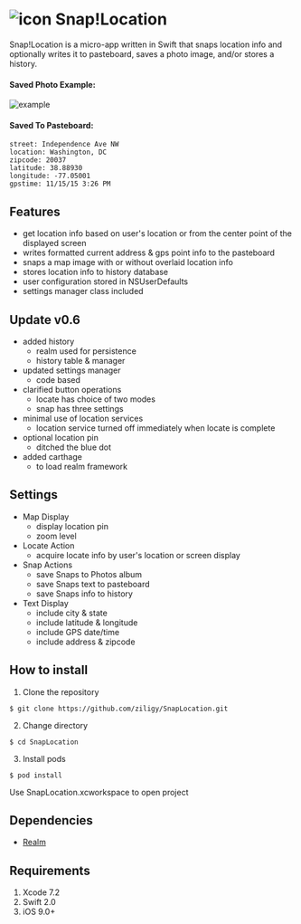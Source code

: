 # ![icon](https://raw.githubusercontent.com/ziligy/SnapLocation/master/snapLocation-github.png "icon") Snap!Location

Snap!Location is a micro-app written in Swift that snaps location info and optionally writes it to pasteboard, saves a photo image, and/or stores a history.

#### Saved Photo Example:

![example](https://raw.githubusercontent.com/ziligy/SnapLocation/master/SnapLocationPhotoExample.jpg "example")


#### Saved To Pasteboard:
```
street: Independence Ave NW
location: Washington, DC
zipcode: 20037
latitude: 38.88930
longitude: -77.05001
gpstime: 11/15/15 3:26 PM
```

## Features
- get location info based on user's location or from the center point of the displayed screen
- writes formatted current address & gps point info to the pasteboard
- snaps a map image with or without overlaid location info
- stores location info to history database
- user configuration stored in NSUserDefaults
- settings manager class included

## Update v0.6
- added history
    + realm used for persistence
    + history table & manager
- updated settings manager
    + code based
- clarified button operations
    + locate has choice of two modes
    + snap has three settings
- minimal use of location services
    + location service turned off immediately when locate is complete
- optional location pin
    + ditched the blue dot
- added carthage
    + to load realm framework

## Settings
- Map Display
    + display location pin
    + zoom level
- Locate Action
    + acquire locate info by user's location or screen display
- Snap Actions
    + save Snaps to Photos album
    + save Snaps text to pasteboard
    + save Snaps info to history
- Text Display
    + include city & state
    + include latitude & longitude
    + include GPS date/time
    + include address & zipcode

## How to install

1) Clone the repository

```
$ git clone https://github.com/ziligy/SnapLocation.git

```

2) Change directory

```
$ cd SnapLocation
```

3) Install pods

```
$ pod install
```

Use SnapLocation.xcworkspace to open project

## Dependencies
- [Realm](https://github.com/realm/realm-cocoa)

## Requirements
1. Xcode 7.2
2. Swift 2.0
3. iOS 9.0+

